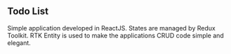 ## Todo List

Simple application developed in ReactJS. States are managed by Redux Toolkit. RTK Entity is used to make the applications CRUD code simple and elegant. 
